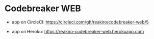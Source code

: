 # Codebreaker WEB

* app on CircleCI: https://circleci.com/gh/reakiro/codebreaker-web/5

* app on Heroku: https://reakiro-codebreaker-web.herokuapp.com